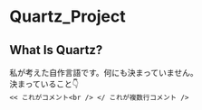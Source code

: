 # Quartz_Project

## What Is Quartz?

私が考えた自作言語です。何にも決まっていません。<br />
決まっていること👇<br />
`
<< これがコメント<br />
</
  これが複数行コメント
/>
`
